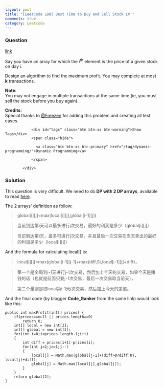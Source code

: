 ```yaml
---
layout: post
title: "[LeetCode 188] Best Time to Buy and Sell Stock IV "
comments: true
category: Leetcode
---
```


### Question 

[link](https://leetcode.com/problems/best-time-to-buy-and-sell-stock-iv/)

<div class="question-content">
              <p></p><p>Say you have an array for which the <i>i</i><sup>th</sup> element is the price of a given stock on day <i>i</i>.</p>

<p>Design an algorithm to find the maximum profit. You may complete at most <b>k</b> transactions.</p>

<p><b>Note:</b><br>
You may not engage in multiple transactions at the same time (ie, you must sell the stock before you buy again).</p>

<p><b>Credits:</b><br>Special thanks to <a href="https://oj.leetcode.com/discuss/user/Freezen">@Freezen</a> for adding this problem and creating all test cases.</p><p></p>
              
                <div id="tags" class="btn btn-xs btn-warning">Show Tags</div>
                <span class="hide">
                  
                  <a class="btn btn-xs btn-primary" href="/tag/dynamic-programming/">Dynamic Programming</a>
                  
                </span>
              
            </div>

### Solution

This question is very difficult. We need to do __DP with 2 DP arrays__, available to read [here](http://blog.csdn.net/linhuanmars/article/details/23236995). 

The 2 arrays' definition as follow:

> global[i][j]=max(local[i][j],global[i-1][j])

> 当前到达第i天可以最多进行j次交易，最好的利润是多少（global[i][j]）
>
> 当前到达第i天，最多可进行j次交易，并且最后一次交易在当天卖出的最好的利润是多少（local[i][j]）

And the formula for calculating local[] is:

> local[i][j]=max(global[i-1][j-1]+max(diff,0),local[i-1][j]+diff)，

> 第一个是全局到i-1天进行j-1次交易，然后加上今天的交易，如果今天是赚钱的话（也就是前面只要j-1次交易，最后一次交易取当前天），
>
> 第二个量则是取local第i-1天j次交易，然后加上今天的差值。

And the final code (by blogger __Code_Ganker__ from the same link) would look like this:

    public int maxProfit(int[] prices) {
        if(prices==null || prices.length==0)
            return 0;
        int[] local = new int[3];
        int[] global = new int[3];
        for(int i=0;i<prices.length-1;i++)
        {
            int diff = prices[i+1]-prices[i];
            for(int j=2;j>=1;j--)
            {
                local[j] = Math.max(global[j-1]+(diff>0?diff:0), local[j]+diff);
                global[j] = Math.max(local[j],global[j]);
            }
        }
        return global[2];
    }
